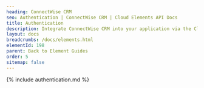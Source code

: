 ```yaml
---
heading: ConnectWise CRM
seo: Authentication | ConnectWise CRM | Cloud Elements API Docs
title: Authentication
description: Integrate ConnectWise CRM into your application via the Cloud Elements APIs.
layout: docs
breadcrumbs: /docs/elements.html
elementId: 198
parent: Back to Element Guides
order: 5
sitemap: false
---
```


{% include authentication.md %}
